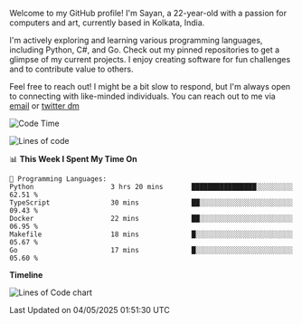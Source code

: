 Welcome to my GitHub profile! I'm Sayan, a 22-year-old with a passion for computers and art, currently based in Kolkata, India.

I'm actively exploring and learning various programming languages, including Python, C#, and Go. Check out my pinned repositories to get a glimpse of my current projects. I enjoy creating software for fun challenges and to contribute value to others.

Feel free to reach out! I might be a bit slow to respond, but I'm always open to connecting with like-minded individuals. You can reach out to me via [email](mailto:me@sayanbiswas.in) or [twitter dm](https://twitter.com/TheDankDel)

<!--START_SECTION:waka-->
![Code Time](http://img.shields.io/badge/Code%20Time-2%2C222%20hrs-blue)

![Lines of code](https://img.shields.io/badge/From%20Hello%20World%20I%27ve%20Written-8.1%20million%20lines%20of%20code-blue)

📊 **This Week I Spent My Time On** 

```text
💬 Programming Languages: 
Python                   3 hrs 20 mins       ████████████████░░░░░░░░░   62.51 % 
TypeScript               30 mins             ██░░░░░░░░░░░░░░░░░░░░░░░   09.43 % 
Docker                   22 mins             ██░░░░░░░░░░░░░░░░░░░░░░░   06.95 % 
Makefile                 18 mins             █░░░░░░░░░░░░░░░░░░░░░░░░   05.67 % 
Go                       17 mins             █░░░░░░░░░░░░░░░░░░░░░░░░   05.60 % 
```

**Timeline**

![Lines of Code chart](https://raw.githubusercontent.com/Dank-del/Dank-del/main/assets/bar_graph.png)


 Last Updated on 04/05/2025 01:51:30 UTC
<!--END_SECTION:waka-->
